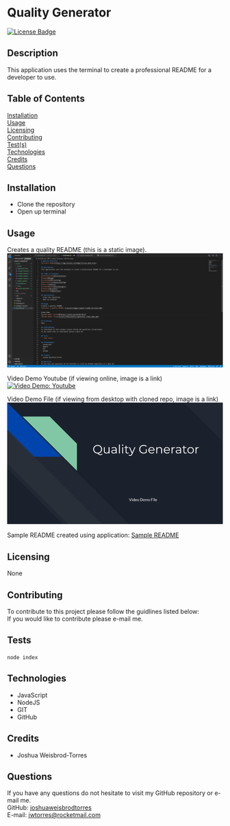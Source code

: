 # Quality Generator
[![License Badge](https://img.shields.io/badge/license-None-red)](#)

## Description  
This application uses the terminal to create a professional README for a developer to use.

## Table of Contents  
[Installation](#Installation)  
[Usage](#Usage)  
[Licensing](#Licensing)  
[Contributing](#Contributing)  
[Test(s)](#Tests)  
[Technologies](#Technologies)  
[Credits](#Credits)  
[Questions](#Questions)

## Installation
- Clone the repository
- Open up terminal

## Usage  
Creates a quality README (this is a static image).  
![Creates a quality README.](/assets/images/sample-readme-preview1.PNG)  

Video Demo Youtube (if viewing online, image is a link)   
[![Video Demo: Youtube](https://img.youtube.com/vi/82J_HAWHDiI/maxresdefault.jpg)](https://www.youtube.com/watch?v=82J_HAWHDiI)  

Video Demo File (if viewing from desktop with cloned repo, image is a link)   
[![Video Demo: File](/assets/images/image-video-demo-file.png)](/assets/video/quality-generator-video-demo.mp4)  

Sample README created using application:
[Sample README](/assets/sample-readme/README.md)

## Licensing  
None  

## Contributing  
To contribute to this project please follow the guidlines listed below:  
If you would like to contribute please e-mail me.

## Tests
```node index```

## Technologies 
- JavaScript
- NodeJS
- GIT
- GitHub

## Credits 
- Joshua Weisbrod-Torres

## Questions  
If you have any questions do not hesitate to visit my GitHub repository or e-mail me.  
GitHub: [joshuaweisbrodtorres](https://github.com/joshuaweisbrodtorres)  
E-mail: [jwtorres@rocketmail.com](mailto:jwtorres@rocketmail.com)
